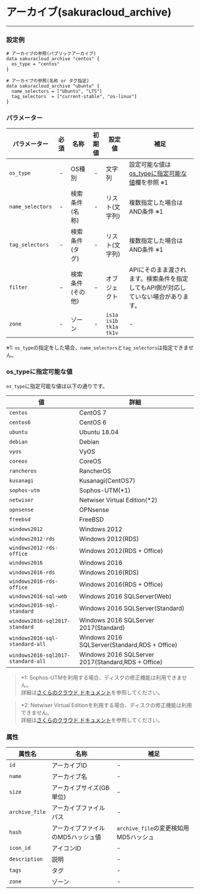 # アーカイブ(sakuracloud_archive)

---

### 設定例

```hcl
# アーカイブの参照(パブリックアーカイブ)
data sakuracloud_archive "centos" {
  os_type = "centos"
}

# アーカイブの参照(名称 or タグ指定)
data sakuracloud_archive "ubuntu" {
  name_selectors = ["Ubuntu", "LTS"]
  tag_selectors  = ["current-stable", "os-linux"]
}
```

### パラメーター

|パラメーター         |必須  |名称                |初期値     |設定値                    |補足                                          |
|-------------------|:---:|--------------------|:--------:|------------------------|----------------------------------------------|
| `os_type`         | -   | OS種別             | -        | 文字列                  | 設定可能な値は[os_typeに指定可能な値](#os_type)欄を参照 ※1 |
| `name_selectors`  | -   | 検索条件(名称)      | -        | リスト(文字列)           | 複数指定した場合はAND条件 ※1 |
| `tag_selectors`   | -   | 検索条件(タグ)      | -        | リスト(文字列)           | 複数指定した場合はAND条件 ※1 |
| `filter`          | -   | 検索条件(その他)    | -        | オブジェクト             | APIにそのまま渡されます。検索条件を指定してもAPI側が対応していない場合があります。 |
| `zone`            | -   | ゾーン | - | `is1a`<br />`is1b`<br />`tk1a`<br />`tk1v` | - |

※1: `os_type`の指定をした場合、`name_selectors`と`tag_selectors`は指定できません。

### os_typeに指定可能な値

`os_type`に指定可能な値は以下の通りです。

|値|詳細                                          |
|---------------------------|--------------------|
| `centos`                  | CentOS 7|
| `centos6`                  | CentOS 6|
| `ubuntu`                  | Ubuntu 18.04|
| `debian`                  | Debian |
| `vyos`                    | VyOS|
| `coreos`                  | CoreOS|
| `rancheros`               | RancherOS|
| `kusanagi`                | Kusanagi(CentOS7)|
| `sophos-utm`              | Sophos-UTM(*1)|
| `netwiser`                | Netwiser Virtual Edition(*2) |
| `opnsense`                | OPNsense |
| `freebsd`                 | FreeBSD|
| `windows2012`             | Windows 2012|
| `windows2012-rds`         | Windows 2012(RDS)|
| `windows2012-rds-office`  | Windows 2012(RDS + Office)|
| `windows2016`             | Windows 2016|
| `windows2016-rds`         | Windows 2016(RDS)|
| `windows2016-rds-office`  | Windows 2016(RDS + Office)|
| `windows2016-sql-web`     | Windows 2016 SQLServer(Web)|
| `windows2016-sql-standard`| Windows 2016 SQLServer(Standard)|
| `windows2016-sql2017-standard`| Windows 2016 SQLServer 2017(Standard)|
| `windows2016-sql-standard-all` | Windows 2016 SQLServer(Standard,RDS + Office)|
| `windows2016-sql2017-standard-all` | Windows 2016 SQLServer 2017(Standard,RDS + Office)|

> *1: Sophos-UTMを利用する場合、ディスクの修正機能は利用できません。  
>     詳細は[さくらのクラウド ドキュメント](https://manual.sakura.ad.jp/cloud/os-packages/sophosutm.html)を参照してください。

> *2: Netwiser Virtual Editionを利用する場合、ディスクの修正機能は利用できません。  
>     詳細は[さくらのクラウド ドキュメント](https://manual.sakura.ad.jp/cloud/os-packages/netwiser/about.html)を参照してください。

### 属性

|属性名                | 名称                    | 補足                                        |
|---------------------|------------------------|--------------------------------------------|
| `id`                | アーカイブID             | -                                          |
| `name`              | アーカイブ名             | -         |
| `size`              | アーカイブサイズ(GB単位)  | -        |
| `archive_file`      | アーカイブファイルパス    | -          |
| `hash`              | アーカイブファイルのMD5ハッシュ値| `archive_file`の変更検知用MD5ハッシュ |
| `icon_id`           | アイコンID         |  - |
| `description`       | 説明  | -  |
| `tags`              | タグ | -  |
| `zone`              | ゾーン | -  |


